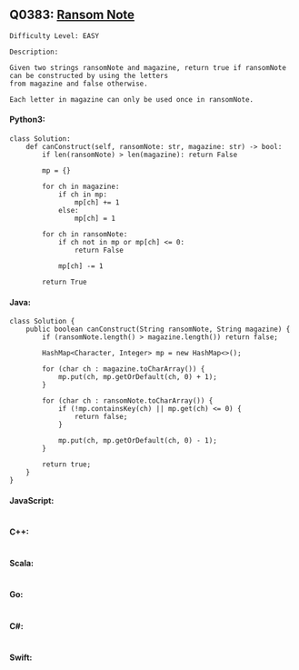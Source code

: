 ## Q0383: [Ransom Note](https://leetcode.com/problems/ransom-note/)

```
Difficulty Level: EASY
```

```
Description:

Given two strings ransomNote and magazine, return true if ransomNote can be constructed by using the letters
from magazine and false otherwise.

Each letter in magazine can only be used once in ransomNote.
```

#### Python3:

```
class Solution:
    def canConstruct(self, ransomNote: str, magazine: str) -> bool:
        if len(ransomNote) > len(magazine): return False

        mp = {}

        for ch in magazine:
            if ch in mp:
                mp[ch] += 1
            else:
                mp[ch] = 1
        
        for ch in ransomNote:
            if ch not in mp or mp[ch] <= 0:
                return False
            
            mp[ch] -= 1

        return True
```

#### Java:

```
class Solution {
    public boolean canConstruct(String ransomNote, String magazine) {
        if (ransomNote.length() > magazine.length()) return false;

        HashMap<Character, Integer> mp = new HashMap<>();

        for (char ch : magazine.toCharArray()) {
            mp.put(ch, mp.getOrDefault(ch, 0) + 1);
        }

        for (char ch : ransomNote.toCharArray()) {
            if (!mp.containsKey(ch) || mp.get(ch) <= 0) {
                return false;
            }

            mp.put(ch, mp.getOrDefault(ch, 0) - 1);
        }

        return true;
    }
}
```

#### JavaScript:

```

```

#### C++:

```

```

#### Scala:

```

```

#### Go:

```

```

#### C#:

```

```

#### Swift:

```

```